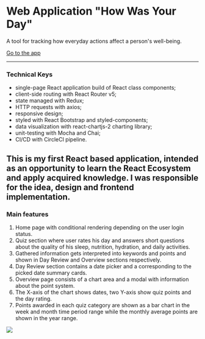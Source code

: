 # Web Application "How Was Your Day"

A tool for tracking how everyday actions affect a person's well-being.

[Go to the app](https://hwyd.kresinska.com/ "Open 'How Was Your Day' App")

---
### Technical Keys 

* single-page React application build of React class components;
* client-side routing with React Router v5;
* state managed with Redux;
* HTTP requests with axios;
* responsive design;
* styled with React Bootstrap and styled-components;
* data visualization with react-chartjs-2 charting library;
* unit-testing with Mocha and Chai;
* CI/CD with CircleCI pipeline.

This is my first React based application, intended as an opportunity to learn the React Ecosystem and apply acquired knowledge. 
I was responsible for the idea, design and frontend implementation.
---

### Main features

1. Home page with conditional rendering depending on the user login status.
2. Quiz section where user rates his day and answers short questions about the quality of his sleep, nutrition, hydration, and daily activities.
3. Gathered information gets interpreted into keywords and points and shown in Day Review and Overview sections respectively.
4. Day Review section contains a date picker and a corresponding to the picked date summary cards.
5. Overview page consists of a chart area and a modal with information about the point system.
6. The X-axis of the chart shows dates, two Y-axis show quiz points and the day rating.
7. Points awarded in each quiz category are shown as a bar chart in the week and month time period range while the monthly average points are shown in the year range.

 ![](./screenshots/hwyd-app.gif)

[comment]: <> (timeperiod: 10/2020 - 02/2021)
